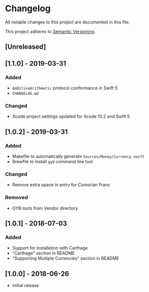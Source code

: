 # Changelog

All notable changes to this project are documented in this file.

This project adheres to [Semantic Versioning][semver].

## [Unreleased]

## [1.1.0] - 2019-03-31

### Added

- `AdditiveArithmetic` protocol conformance in Swift 5
- `CHANGELOG.md`

### Changed

- Xcode project settings updated for Xcode 10.2 and Swift 5

## [1.0.2] - 2019-03-31

### Added

- Makefile to automatically generate `Sources/Money/Currency.swift`
- Brewfile to install `gyb` command line tool

### Changed

- Remove extra space in entry for Comorian Franc

### Removed

- GYB tools from Vendor directory

## [1.0.1] - 2018-07-03

### Added

- Support for installation with Carthage
- "Carthage" section in README
- "Supporting Multiple Currencies" section in README

## [1.0.0] - 2018-06-26

- Initial release

[semver]: https://semver.org/spec/v2.0.0.html
